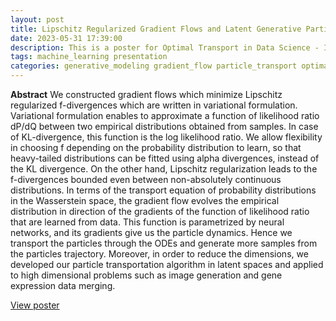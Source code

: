 ```yaml
---
layout: post
title: Lipschitz Regularized Gradient Flows and Latent Generative Particles
date: 2023-05-31 17:39:00
description: This is a poster for Optimal Transport in Data Science - ICERM 2023.
tags: machine_learning presentation
categories: generative_modeling gradient_flow particle_transport optimal_transport poseter machine_learning
---
```


**Abstract**
We constructed gradient flows which minimize Lipschitz regularized f-divergences which are written in variational formulation. Variational formulation enables to approximate a function of likelihood ratio dP/dQ between two empirical distributions obtained from samples. In case of KL-divergence, this function is the log likelihood ratio. We allow flexibility in choosing f depending on the probability distribution to learn, so that heavy-tailed distributions can be fitted using alpha divergences, instead of the KL divergence. On the other hand, Lipschitz regularization leads to the f-divergences bounded even between non-absolutely continuous distributions.
In terms of the transport equation of probability distributions in the Wasserstein space, the gradient flow evolves the empirical distribution in direction of the gradients of the function of likelihood ratio that are learned from data. This function is parametrized by neural networks, and its gradients give us the particle dynamics. Hence we transport the particles through the ODEs and generate more samples from the particles trajectory.
Moreover, in order to reduce the dimensions, we developed our particle transportation algorithm in latent spaces and applied to high dimensional problems such as image generation and gene expression data merging.

[View poster](/assets/pdf/icerm_2023_poster_hyemin.pdf)
